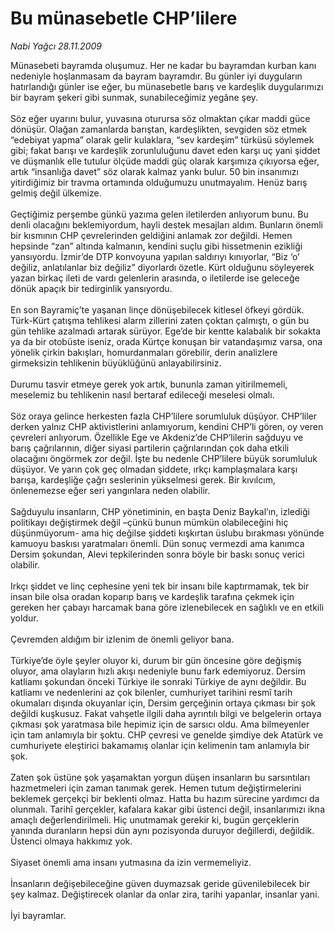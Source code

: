 # Bu münasebetle CHP’lilere

*Nabi Yağcı 28.11.2009*

<div class="taraf_structure_2col_1zq">
<div class="margen_n">



 <p>Münasebeti bayramda oluşumuz. Her ne kadar bu bayramdan kurban kanı nedeniyle hoşlanmasam da bayram bayramdır. Bu günler iyi duyguların hatırlandığı günler ise eğer, bu münasebetle barış ve kardeşlik duygularımızı bir bayram şekeri gibi sunmak, sunabileceğimiz yegâne şey. <br/><br/>Söz eğer uyarını bulur, yuvasına oturursa söz olmaktan çıkar maddi güce dönüşür. Olağan zamanlarda barıştan, kardeşlikten, sevgiden söz etmek “edebiyat yapma” olarak gelir kulaklara, “sev kardeşim” türküsü söylemek gibi; fakat barışı ve kardeşlik zorunluluğunu davet eden karşı uç yani şiddet ve düşmanlık elle tutulur ölçüde maddi güç olarak karşımıza çıkıyorsa eğer, artık “insanlığa davet” söz olarak kalmaz yankı bulur. 50 bin insanımızı yitirdiğimiz bir travma ortamında olduğumuzu unutmayalım. Henüz barış gelmiş değil ülkemize. <br/><br/>Geçtiğimiz perşembe günkü yazıma gelen iletilerden anlıyorum bunu. Bu denli olacağını beklemiyordum, hayli destek mesajları aldım. Bunların önemli bir kısmının CHP çevrelerinden geldiğini anlamak zor değildi. Hemen hepsinde “zan” altında kalmanın, kendini suçlu gibi hissetmenin ezikliği yansıyordu. İzmir’de DTP konvoyuna yapılan saldırıyı kınıyorlar, “Biz ‘o’ değiliz, anlatılanlar biz değiliz” diyorlardı özetle. Kürt olduğunu söyleyerek yazan birkaç ileti de vardı gelenlerin arasında, o iletilerde ise geleceğe dönük apaçık bir tedirginlik yansıyordu. <br/><br/>En son Bayramiç’te yaşanan linçe dönüşebilecek kitlesel öfkeyi gördük. Türk-Kürt çatışma tehlikesi alarm zillerini zaten çoktan çalmıştı, o gün bu gün tehlike azalmadı artarak sürüyor. Ege’de bir kentte kalabalık bir sokakta ya da bir otobüste iseniz, orada Kürtçe konuşan bir vatandaşımız varsa, ona yönelik çirkin bakışları, homurdanmaları görebilir, derin analizlere girmeksizin tehlikenin büyüklüğünü anlayabilirsiniz. <br/><br/>Durumu tasvir etmeye gerek yok artık, bununla zaman yitirilmemeli, meselemiz bu tehlikenin nasıl bertaraf edileceği meselesi olmalı. <br/><br/>Söz oraya gelince herkesten fazla CHP’lilere sorumluluk düşüyor. CHP’liler derken yalnız CHP aktivistlerini anlamıyorum, kendini CHP’li gören, oy veren çevreleri anlıyorum. Özellikle Ege ve Akdeniz’de CHP’lilerin sağduyu ve barış çağrılarının, diğer siyasi partilerin çağrılarından çok daha etkili olacağını öngörmek zor değil. İşte bu nedenle CHP’lilere büyük sorumluluk düşüyor. Ve yarın çok geç olmadan şiddete, ırkçı kamplaşmalara karşı barışa, kardeşliğe çağrı seslerinin yükselmesi gerek. Bir kıvılcım, önlenemezse eğer seri yangınlara neden olabilir. <br/><br/>Sağduyulu insanların, CHP yönetiminin, en başta Deniz Baykal’ın, izlediği politikayı değiştirmek değil –çünkü bunun mümkün olabileceğini hiç düşünmüyorum- ama hiç değilse şiddeti kışkırtan üslubu bırakması yönünde kamuoyu baskısı yaratmaları önemli. Dün sonuç vermezdi ama kanımca Dersim şokundan, Alevi tepkilerinden sonra böyle bir baskı sonuç verici olabilir. <br/><br/>Irkçı şiddet ve linç cephesine yeni tek bir insanı bile kaptırmamak, tek bir insan bile olsa oradan koparıp barış ve kardeşlik tarafına çekmek için gereken her çabayı harcamak bana göre izlenebilecek en sağlıklı ve en etkili yoldur. <br/><br/>Çevremden aldığım bir izlenim de önemli geliyor bana. <br/><br/>Türkiye’de öyle şeyler oluyor ki, durum bir gün öncesine göre değişmiş oluyor, ama olayların hızlı akışı nedeniyle bunu fark edemiyoruz. Dersim katliamı şokundan önceki Türkiye ile sonraki Türkiye de aynı değildir. Bu katliamı ve nedenlerini az çok bilenler, cumhuriyet tarihini resmî tarih okumaları dışında okuyanlar için, Dersim gerçeğinin ortaya çıkması bir şok değildi kuşkusuz. Fakat vahşetle ilgili daha ayrıntılı bilgi ve belgelerin ortaya çıkması şok yaratmasa bile hepimiz için de sarsıcı oldu. Ama bilmeyenler için tam anlamıyla bir şoktu. CHP çevresi ve genelde şimdiye dek Atatürk ve cumhuriyete eleştirici bakamamış olanlar için kelimenin tam anlamıyla bir şok. <br/><br/>Zaten şok üstüne şok yaşamaktan yorgun düşen insanların bu sarsıntıları hazmetmeleri için zaman tanımak gerek. Hemen tutum değiştirmelerini beklemek gerçekçi bir beklenti olmaz. Hatta bu hazım sürecine yardımcı da olunmalı. Tarihî gerçekler, kafalara kakar gibi üstenci değil, insanlarımızı ikna amaçlı değerlendirilmeli. Hiç unutmamak gerekir ki, bugün gerçeklerin yanında duranların hepsi dün aynı pozisyonda duruyor değillerdi, değildik. Üstenci olmaya hakkımız yok. <br/><br/>Siyaset önemli ama insanı yutmasına da izin vermemeliyiz. <br/><br/>İnsanların değişebileceğine güven duymazsak geride güvenilebilecek bir şey kalmaz. Değiştirecek olanlar da onlar zira, tarihi yapanlar, insanlar yani. <br/><br/>İyi bayramlar. </p>
<br/>
<br/>
<br/>



<br/>


<div id="taraf_not">
</div>

</div>


</div>
